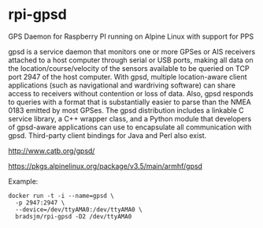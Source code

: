 # rpi-gpsd
GPS Daemon for Raspberry PI running on Alpine Linux with support for PPS

gpsd is a service daemon that monitors one or more GPSes or AIS receivers attached to a host computer through serial or USB ports, making all data on the location/course/velocity of the sensors available to be queried on TCP port 2947 of the host computer. With gpsd, multiple location-aware client applications (such as navigational and wardriving software) can share access to receivers without contention or loss of data. Also, gpsd responds to queries with a format that is substantially easier to parse than the NMEA 0183 emitted by most GPSes. The gpsd distribution includes a linkable C service library, a C++ wrapper class, and a Python module that developers of gpsd-aware applications can use to encapsulate all communication with gpsd. Third-party client bindings for Java and Perl also exist.

http://www.catb.org/gpsd/

https://pkgs.alpinelinux.org/package/v3.5/main/armhf/gpsd

Example:

```
docker run -t -i --name=gpsd \
  -p 2947:2947 \
  --device=/dev/ttyAMA0:/dev/ttyAMA0 \
  bradsjm/rpi-gpsd -D2 /dev/ttyAMA0
```
